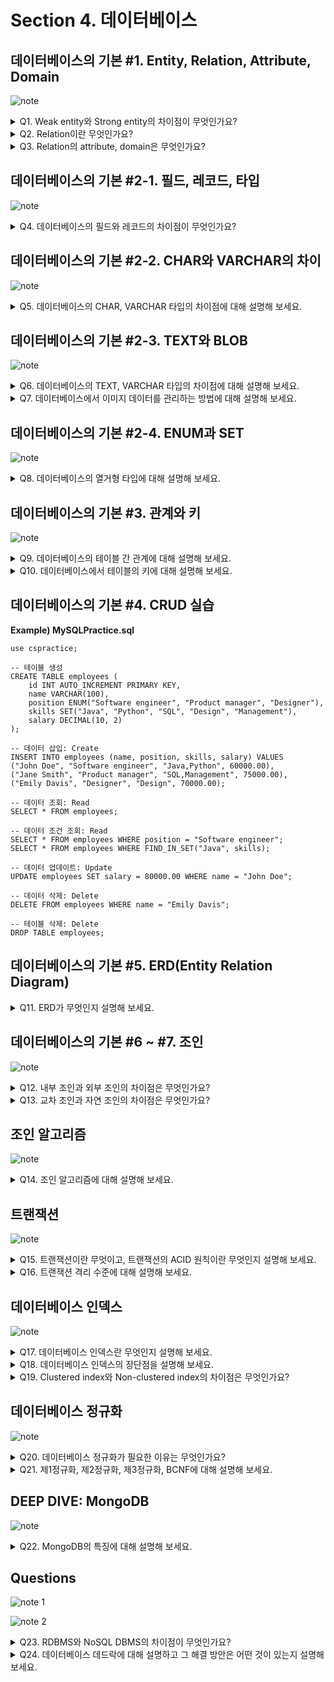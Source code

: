 # Section 4. 데이터베이스

## 데이터베이스의 기본 #1. Entity, Relation, Attribute, Domain

![note](notes/section4/DB1.jpg)

<details>
<summary>Q1. Weak entity와 Strong entity의 차이점이 무엇인가요?</summary>

weak entity는 독립적으로 존재할 수 없고, strong entity에 의존적인 entity입니다. 때문에 보통 자기 자신의 primary key를 가지지 않고 관계된 strong entity의 primary key를 참조합니다. 반면, strong entity는 독립적으로 존재할 수 있고, 자기 자신의 primary key를 갖는 entity입니다.

strong entity의 예를 학생, 교과목으로 든다면, 이와 관련된 weak entity의 예는 수강신청과 같은 것이 있습니다. 학생이 없다면 수강신청도 불가능할 것입니다.

</details>

<details>
<summary>Q2. Relation이란 무엇인가요?</summary>

relation은 데이터베이스에 정보를 저장하기 위한 기본 단위로, 데이터베이스에 올라온 entity를 의미합니다. RDBMS에서는 table이라고 부르고 record들이 저장됩니다. NoSQL(MongoDB)에서는 collection이라고 부르고 document들이 저장됩니다.

</details>

<details>
<summary>Q3. Relation의 attribute, domain은 무엇인가요?</summary>

attribute는 relation을 구분할 수 있는, 고유한 이름을 가진 구체적 정보를 의미합니다. 예를 들어 학생 relation의 attribute는 이름, 나이, 성별 등이 있을 수 있습니다. domain은 이러한 attribute들이 가질 수 있는 값의 집합을 의미합니다. 예를 들어 성별은 {male, female}이라는 값 집합 안에서 그 값이 결정됩니다.

</details>

## 데이터베이스의 기본 #2-1. 필드, 레코드, 타입

![note](notes/section4/DB2-1.jpg)

<details>
<summary>Q4. 데이터베이스의 필드와 레코드의 차이점이 무엇인가요?</summary>

흔히 필드는 Column이라고 부르고, 레코드는 Row라고 부릅니다. 데이터는 Row 단위로 저장되고, 각 Row의 속성들을 필드라고 칭하는 것입니다. 그러므로 레코드는 필드의 집합이고, 필드는 고유한 타입을 갖는 속성 값이라고 할 수 있습니다.

</details>

## 데이터베이스의 기본 #2-2. CHAR와 VARCHAR의 차이

![note](notes/section4/DB2-2.jpg)

<details>
<summary>Q5. 데이터베이스의 CHAR, VARCHAR 타입의 차이점에 대해 설명해 보세요.</summary>

CHAR은 고정 길이 문자열을 저장하는 데이터 타입으로 길이는 최대 255까지 저장할 수 있습니다. VARCHAR은 가변 길이 문자열을 저장하는 데이터 타입으로 길이는 최대 65535까지 저장할 수 있습니다. 그러나 MySQL을 기준으로 문자열 인코딩은 utf8mb4를 기본으로 사용하는데, 이것은 길이 1에 4바이트를 할당하기 때문에 실제 저장 가능한 길이는 한정적입니다. 또한, VARCHAR은 길이 정보를 데이터 뒤에 1~2 바이트를 사용해 저장하기 때문에 실제 저장 가능한 길이는 한정적입니다.

</details>

## 데이터베이스의 기본 #2-3. TEXT와 BLOB

![note](notes/section4/DB2-3.jpg)

<details>
<summary>Q6. 데이터베이스의 TEXT, VARCHAR 타입의 차이점에 대해 설명해 보세요.</summary>

TEXT 타입은 데이터 자체는 디스크에 저장하고, 데이터에 대한 포인터를 메모리에 저장합니다. 반면 VARCHAR 타입은 데이터 자체를 메모리에 저장한다는 점에서 다릅니다.

또한, TEXT 타입은 max size limit을 걸 수 없어 고정적으로 최대 65535 길이의 데이터를 저장할 수 있고, VARCHAR 타입은 max size limit을 걸 수 있어 데이터의 최대로 저장 가능한 길이를 제한할 수 있습니다.

마지막으로, TEXT 타입은 인덱스 지정 시 최대 길이를 지정하여 앞에서부터 얼마 만큼의 길이를 인덱스로 사용할지 결정해야 합니다. 그러나 VARCHAR 타입은 이런 과정 없이 인덱스 지정이 가능합니다.

</details>

<details>
<summary>Q7. 데이터베이스에서 이미지 데이터를 관리하는 방법에 대해 설명해 보세요.</summary>

데이터베이스에서는 BLOB라는 데이터 타입을 제공하여 이진 데이터를 저장할 수 있게 하였으나, 메모리에 직접 이미지, 오디오, 비디오 등의 이진 데이터를 저장하면 성능상으로나 보안상으로 문제가 생길 수 있습니다.

따라서 실제로는 AWS S3 같은 클라우드 서비스를 사용하여 데이터를 외부에 저장하고, URL을 데이터베이스에 VARCHAR 타입으로 저장함으로써 이미지 데이터를 관리합니다.

</details>

## 데이터베이스의 기본 #2-4. ENUM과 SET

![note](notes/section4/DB2-4.jpg)

<details>
<summary>Q8. 데이터베이스의 열거형 타입에 대해 설명해 보세요.</summary>

데이터베이스의 열거형 타입은 Field의 지정 가능한 값의 리스트를 미리 정의하여 공간상의 이점을 취할 수 있는 데이터 타입입니다. 사용자에게는 문자열로 표시되지만 내부적으로는 숫자로 저장됩니다. 미리 값의 리스트를 정의한다는 점 때문에 확장성은 떨어진다는 단점이 있습니다.

열거형 타입에는 대표적으로 ENUM, SET이 존재합니다. ENUM 타입은 단일 선택만 가능하고, 최대 65535개의 요소를 저장할 수 있습니다. SET 타입은 다중 선택이 가능하고 비트 단위 연산도 수행할 수 있으며, 최대 64개의 요소를 저장할 수 있습니다.

</details>

## 데이터베이스의 기본 #3. 관계와 키

![note](notes/section4/DB3.jpg)

<details>
<summary>Q9. 데이터베이스의 테이블 간 관계에 대해 설명해 보세요.</summary>

데이터베이스에서 테이블 간에는 일대일 관계, 일대다 관계, 다대다 관계를 맺을 수 있습니다. 이러한 관계는 2개의 테이블 간에 어떤 테이블의 1개 요소가 다른 테이블의 몇 개의 요소와 관계되는지로 판단합니다.

예를 들어, 학생 한 명은 하나의 연락처를 가질 수 있고, 연락처 하나는 학생 한 명에 대응될 수 있다고 가정합시다. 이런 관계는 일대일 관계입니다. 학생 한 명은 하나의 지도교수를 배정받을 수 있고, 지도교수 한 명은 학생 여러 명을 배정받을 수 있다고 합시다. 이런 관계는 일대다 관계입니다. 학생 한 명은 여러 개의 강의를 담을 수 있고, 강의 하나는 여러 명의 학생이 수강한다고 합시다. 이런 관계는 다대다 관계입니다.

</details>

<details>
<summary>Q10. 데이터베이스에서 테이블의 키에 대해 설명해 보세요.</summary>

키는 테이블의 필드의 조합입니다. 키의 종류로는 슈퍼 키, 후보 키, 기본 키, 대체 키, 외래 키, 복합 키가 있습니다.

슈퍼 키는 데이터베이스 테이블의 각 행을 고유하게 구분할 수 있는 유일성을 가진 키를 칭합니다. 후보 키는 슈퍼 키들 중 최소성을 만족한 키를 칭합니다. 기본 키는 후보 키들 중 실제 데이터베이스의 테이블을 식별하기 위해 선택된 키를 칭하고, 대체 키는 선택되지 않은 키를 칭합니다. 외래 키는 다른 테이블의 기본 키를 참조하고 있는 키입니다. 복합 키는 2개 이상의 필드가 조합된 키입니다.

</details>

## 데이터베이스의 기본 #4. CRUD 실습

**Example) MySQLPractice.sql**
```
use cspractice;

-- 테이블 생성
CREATE TABLE employees (
    id INT AUTO_INCREMENT PRIMARY KEY,
    name VARCHAR(100),
    position ENUM("Software engineer", "Product manager", "Designer"),
    skills SET("Java", "Python", "SQL", "Design", "Management"),
    salary DECIMAL(10, 2)
);

-- 데이터 삽입: Create
INSERT INTO employees (name, position, skills, salary) VALUES
("John Doe", "Software engineer", "Java,Python", 60000.00),
("Jane Smith", "Product manager", "SQL,Management", 75000.00),
("Emily Davis", "Designer", "Design", 70000.00);

-- 데이터 조회: Read
SELECT * FROM employees;

-- 데이터 조건 조회: Read
SELECT * FROM employees WHERE position = "Software engineer";
SELECT * FROM employees WHERE FIND_IN_SET("Java", skills);

-- 데이터 업데이트: Update
UPDATE employees SET salary = 80000.00 WHERE name = "John Doe";

-- 데이터 삭제: Delete
DELETE FROM employees WHERE name = "Emily Davis";

-- 테이블 삭제: Delete
DROP TABLE employees;
```

## 데이터베이스의 기본 #5. ERD(Entity Relation Diagram)

<details>
<summary>Q11. ERD가 무엇인지 설명해 보세요.</summary>

ERD, Entity Relation Diagram이란 비즈니스 요구사항에 맞추어 데이터베이스의 테이블들과 그들 간의 관계를 시각화한 것입니다. 관계형 데이터베이스의 설계에 사용됩니다.

</details>

## 데이터베이스의 기본 #6 ~ #7. 조인

![note](notes/section4/DB6_7.jpg)

<details>
<summary>Q12. 내부 조인과 외부 조인의 차이점은 무엇인가요?</summary>

내부 조인은 두 테이블에서 조건을 만족하는 교집합을 반환합니다. 반면 외부 조인은 교집합이 아닌 데이터가 포함될 수 있습니다. 왼쪽 외부 조인은 첫 번째 테이블의 모든 데이터를 포함하며 이 중 두 번째 테이블에 존재하지 않는 값은 NULL로 치환됩니다. 오른쪽 외부 조인은 반대로 두 번째 테이블의 모든 데이터를 포함하며 이 중 첫 번째 테이블에 존재하지 않는 값은 NULL로 치환됩니다. 마지막으로 완전 외부 조인은 모든 데이터를 포함하며 양 테이블 간 존재하지 않는 데이터는 NULL로 치환됩니다.

</details>

<details>
<summary>Q13. 교차 조인과 자연 조인의 차이점은 무엇인가요?</summary>

교차 조인은 카티션 곱을 적용하여 두 테이블의 데이터 간 모든 조합을 생성합니다. 자연 조인은 두 테이블에서 필드의 이름이 일치하는 것들을 조건절에 모아 해당 필드에 대해 내부 조인을 수행합니다.

</details>

## 조인 알고리즘

![note](notes/section4/JoinAlgorithm.jpg)

<details>
<summary>Q14. 조인 알고리즘에 대해 설명해 보세요.</summary>

조인 알고리즘이란 데이터베이스 내부에서 조인 연산을 수행할 때 테이블의 데이터들을 결합하는 데 사용되는 알고리즘입니다. 명시적인 지정은 불가능하고, Query optimizer에 의해 결정됩니다. 종류로는 중첩 루프 조인, 정렬 병합 조인, 해시 조인이 있습니다.

중첩 루프 조인은 두 테이블에 대해 이중 for loop를 사용해 한 테이블의 각 요소에 대해 다른 테이블을 모두 순회하며 데이터를 찾는 방식입니다. 시간 복잡도는 O(MN)입니다.

정렬 병합 조인은 두 테이블의 데이터를 조인할 필드를 기준으로 정렬한 후 투 포인터를 사용해 순회해 나가는 방식입니다. 시간 복잡도는 O(MlogM + NlogN)입니다.

해시 조인은 두 테이블 중 작은 테이블의 데이터를 해싱하는 Build 단계, 큰 테이블을 순회하며 해시 값을 기반으로 데이터를 찾아 나가는 Probe 단계로 나뉩니다. 시간 복잡도는 O(M + N)입니다.

</details>

## 트랜잭션

![note](notes/section4/Transaction.jpg)

<details>
<summary>Q15. 트랜잭션이란 무엇이고, 트랜잭션의 ACID 원칙이란 무엇인지 설명해 보세요.</summary>

트랜잭션이란 데이터베이스의 논리적인 작업 수행 단위를 의미합니다. 논리적인 기능을 수행하기 위한 쿼리의 집합이며 모든 쿼리의 성공을 나타내는 커밋 연산, 모든 쿼리의 반영 취소를 나타내는 롤백 연산이 있습니다.

트랜잭션은 ACID 원칙을 준수해야 합니다. 이는 각각 모두 반영되거나 아니면 모두 반영되지 않아야 한다는 Atomicity, 데이터가 규칙에 어긋나지 않고 조작되어야 한다는 Consistency, 트랜잭션 간에는 간섭하지 않고 격리되어야 한다는 Isolation, 성공한 트랜잭션은 영구적으로 반영되어야 한다는 Durability를 의미합니다.

</details>

<details>
<summary>Q16. 트랜잭션 격리 수준에 대해 설명해 보세요.</summary>

트랜잭션 격리 수준에는 격리성이 낮은 것부터 순서대로 READ_UNCOMMITED, READ_COMMITED, REPEATABLE_READ, SERIALIZABLE이 있습니다. 격리성이 낮으면 다양한 문제가 나타날 수 있는데, 커밋되지 않는 데이터를 읽는 Dirty read, 같은 행에 대해 2번의 조회 연산이 다른 결과를 반환하는 Non-repeatable read, 한 트랜잭션 내에서 수행되는 같은 쿼리 2회가 다른 결과를 반환하는 Phantom read가 대표적입니다.

READ_UNCOMMITED는 커밋되지 않은 데이터도 읽을 수 있는 것으로, Dirty read, Non-repeatable read, Phantom read 세 개의 문제점을 모두 가집니다.

READ_COMMITED는 커밋된 데이터만 읽을 수 있는 것으로, Non-repeatbale read, Phantom read 두 개의 문제점을 가집니다.

REPEATABLE_READ는 트랜잭션이 수행되기 전 시작된 트랜잭션이 커밋한 데이터만 읽을 수 있는 것으로, Phantom read 문제점만 가집니다.

SERIALIZABLE은 모든 트랜잭션을 순차적으로 수행하는 것으로 완전한 격리성을 보장합니다. 때문에 성능이 안 좋은 대신 Dirty read, Non-repeatable read, Phantom read 중 어떤 문제점도 갖지 않습니다.

</details>

## 데이터베이스 인덱스

![note](notes/section4/Index.jpg)

<details>
<summary>Q17. 데이터베이스 인덱스란 무엇인지 설명해 보세요.</summary>

데이터베이스 인덱스란 테이블의 데이터를 특정 필드의 값을 기준으로 하여 정렬한 데이터 구조입니다. 인덱스를 구축하는 데에는 B-tree가 주로 사용됩니다. B-tree는 이진 검색 트리가 일반화된 것으로, 차수가 2보다 클 수 있고 균형 잡힌 트리이며 대수확장성이라는 특징을 가져 탐색 연산이 효율적입니다.

</details>

<details>
<summary>Q18. 데이터베이스 인덱스의 장단점을 설명해 보세요.</summary>

인덱스는 데이터를 정렬된 상태로 유지하기 때문에 조인 연산이나 범위 연산 수행 시 매우 효율적입니다. 그러나 데이터를 정렬된 상태로 유지하기 위해서 데이터 조작 연산 수행 시 오버헤드가 있어 불필요하게 많은 인덱스를 사용할 시 성능상의 문제를 일으킬 수 있습니다.

</details>

<details>
<summary>Q19. Clustered index와 Non-clustered index의 차이점은 무엇인가요?</summary>

Clustered index는 인덱스 페이지의 leaf가 데이터 페이지가 되어 직접적으로 데이터 페이지가 정렬됩니다. 때문에 탐색 연산의 비용이 적지만 데이터 조작 연산의 비용이 높습니다.

Non-clustered index는 인덱스 페이지의 leaf가 데이터 페이지에 대한 포인터가 되어 데이터 페이지는 정렬되지 않지만 인덱스 페이지는 정렬된 상태를 유지하게 됩니다. 때문에 탐색 연산의 비용은 높은 반면 데이터 조작 연산의 비용이 낮습니다.


</details>

## 데이터베이스 정규화

![note](notes/section4/Normalization.jpg)

<details>
<summary>Q20. 데이터베이스 정규화가 필요한 이유는 무엇인가요?</summary>

데이터베이스 정규화를 수행하지 않으면 잘못된 함수 종속 관계로 인해 불필요한 데이터가 삽입되는 삽입 이상, 중복 데이터의 일부만 수정되는 갱신 이상, 필요한 데이터가 삭제되는 삭제 이상의 이상 현상이 발생할 수 있습니다. 또 하나의 릴레이션이 너무 많은 정보를 담고 있으면 저장 공간의 효율성 측면에서도 좋지 않기 때문에 함수 종속 관계를 따져 릴레이션을 분리하는 정규화 과정이 필요합니다.

</details>

<details>
<summary>Q21. 제1정규화, 제2정규화, 제3정규화, BCNF에 대해 설명해 보세요.</summary>

제1정규화는 하나의 도메인이 여러 개의 값을 갖지 않고 원자적인 값을 갖도록 분리하는 것입니다.

제2정규화는 제1정규화를 만족하면서 기본 키가 아닌 모든 키가 기본 키의 모든 키에 대해 종속적인 완전 함수 종속을 만족하는 것입니다.

제3정규화는 제2정규화를 만족하면서 기본 키가 아닌 모든 키가 기본 키에 대해 이행적 함수 종속을 만족하지 않는 것입니다.

BCNF는 제3정규화를 만족하면서 모든 함수적 종속성들의 결정자가 후보 키인 것입니다.

</details>

## DEEP DIVE: MongoDB

![note](notes/section4/MongoDB.jpg)

<details>
<summary>Q22. MongoDB의 특징에 대해 설명해 보세요.</summary>

MongoDB는 document 기반의 NoSQL DBMS입니다.

MongoDB는 document 생성 시 기본 키로 ObjectID(_id)를 부여하는데, 이것은 4바이트의 유닉스 타임스탬프, 5바이트의 랜덤한 값, 3바이트의 카운트로 구성됩니다.

클라이언트-서버 간 통신에는 JSON 형식으로 데이터를 교환하지만 내부적으로 데이터를 처리할 때는 Binary JSON 형식으로 데이터를 다룹니다.

트랜잭션은 60초마다 주기적으로 체크포인트를 생성하고, 저널링이라고 불리는 로깅 기법으로 체크포인트 간 수정 사항을 모두 기록한 후 이를 바탕으로 트랜잭션을 처리할 수 있습니다.

마지막으로 샤딩을 통한 수평적 확장이 가능하고, 2차원 좌표 인덱싱을 지원합니다.

</details>

## Questions

![note 1](notes/section4/Questions1.jpg)

![note 2](notes/section4/Questions2.jpg)

<details>
<summary>Q23. RDBMS와 NoSQL DBMS의 차이점이 무엇인가요?</summary>

RDBMS는 엄격한 스키마 정의가 필요하고, 쿼리 언어로는 SQL만을 사용하며, 수직적인 확장이 쉽다는 특징이 있습니다.

반면 NoSQL DBMS는 유연하고 동적으로 스키마 변경이 가능하고, 쿼리 언어로는 JSON, API 등을 다양하게 사용 가능하며, 수평적인 확장이 쉽다는 특징이 있습니다.

</details>

<details>
<summary>Q24. 데이터베이스 데드락에 대해 설명하고 그 해결 방안은 어떤 것이 있는지 설명해 보세요.</summary>

데이터베이스 데드락은 2개 이상의 트랜잭션이 서로 점유하고 있는 자원의 잠금이 해제되기를 기다리고 있는 상태입니다. 운영체제의 데드락과 마찬가지로 Mutual exclusion, Hold and wait, Non-preemtive, Circular wait의 네 가지 조건이 모두 만족하는 상황에서 발생할 수 있습니다.

데이터베이스 데드락을 해결하는 방안은 데드락을 탐지하는 사후 조치적인 방법과 데드락을 방지하는 사전 예방적인 방법이 있습니다.

데드락 탐지 방법으로는 timeout을 설정하여 일정 시간 이후 수행되지 않은 트랜잭션을 롤백시키는 방법과, 트랜잭션 간 대기 그래프를 구성한 후 사이클을 탐지하는 방법이 있습니다.

데드락 방지 방법으로는 격리 수준을 올리는 방법, 서비스 로직을 재설계하는 방법, wait-die 기법, wound-wait 기법이 있습니다.

격리 수준을 올리는 방법은 serializable 수준이 아닌 이상 데드락 발생 위험이 존재한다는 특징이 있습니다.

wait-die 기법과 wound-wait 기법은 우선순위를 기반으로 비선점/선점형으로 트랜잭션의 행위를 결정하는 것입니다. wait-die 기법은 비선점형으로, 우선순위가 높은 트랜잭션이 낮은 트랜잭션의 자원을 요구했을 경우엔 대기하고, 반대의 경우엔 롤백하는 기법입니다. wound-wait 기법은 선점형으로, 우선순위가 높은 트랜잭션이 낮은 트랜잭션의 자원을 요청했을 때는 이를 강제로 회수하고, 반대의 경우에는 대기하는 기법입니다.

</details>
